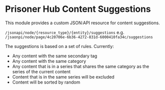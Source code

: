 # Prisoner Hub Content Suggestions

This module provides a custom JSON:API resource for content suggestions.

`/jsonapi/node/{resource_type}/{entity}/suggestions`
e.g.
`/jsaonpi/node/page/4c20706e-6b36-4272-831d-6000410fa34c/suggestions`

The suggestions is based on a set of rules.
Currently:
- Any content with the same secondary tag
- Any content with the same category
- Any content that is in a series that shares the same category as the series of the current content
- Content that is in the same series will be excluded
- Content will be sorted by random


